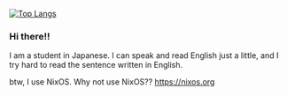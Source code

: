 [![Top Langs](https://github-readme-stats.vercel.app/api/top-langs/?username=haruki7049&layout=pie)](https://github.com/anuraghazra/github-readme-stats)

### Hi there!!

I am a student in Japanese. I can speak and read English just a little, and I try hard to read the sentence written in English.  

btw, I use NixOS. Why not use NixOS??
https://nixos.org

